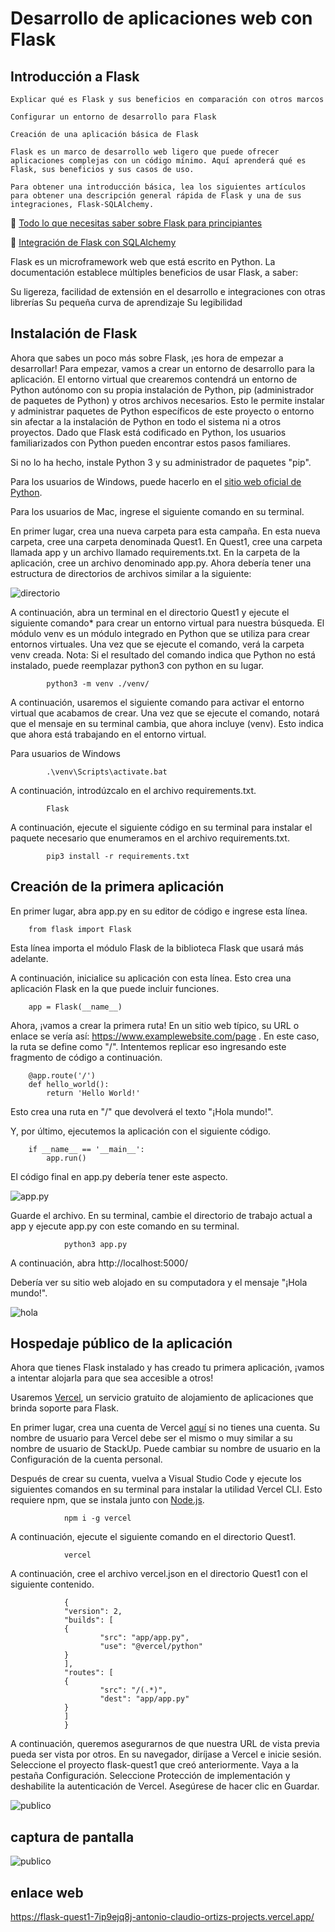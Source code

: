 
# Desarrollo de aplicaciones web con Flask

## Introducción a Flask

    Explicar qué es Flask y sus beneficios en comparación con otros marcos

    Configurar un entorno de desarrollo para Flask

    Creación de una aplicación básica de Flask

    Flask es un marco de desarrollo web ligero que puede ofrecer aplicaciones complejas con un código mínimo. Aquí aprenderá qué es Flask, sus beneficios y sus casos de uso.

    Para obtener una introducción básica, lea los siguientes artículos para obtener una descripción general rápida de Flask y una de sus integraciones, Flask-SQLAlchemy.

🔗 [Todo lo que necesitas saber sobre Flask para principiantes](https://www.mygreatlearning.com/blog/everything-you-need-to-know-about-flask-for-beginners/)

🔗 [Integración de Flask con SQLAlchemy](https://www.section.io/engineering-education/flask-database-integration-with-sqlalchemy/)

Flask es un microframework web que está escrito en Python. La documentación establece múltiples beneficios de usar Flask, a saber:

Su ligereza, facilidad de extensión en el desarrollo e integraciones con otras librerías
Su pequeña curva de aprendizaje
Su legibilidad

## Instalación de Flask

Ahora que sabes un poco más sobre Flask, ¡es hora de empezar a desarrollar! Para empezar, vamos a crear un entorno de desarrollo para la aplicación. El entorno virtual que crearemos contendrá un entorno de Python autónomo con su propia instalación de Python, pip (administrador de paquetes de Python) y otros archivos necesarios. Esto le permite instalar y administrar paquetes de Python específicos de este proyecto o entorno sin afectar a la instalación de Python en todo el sistema ni a otros proyectos. Dado que Flask está codificado en Python, los usuarios familiarizados con Python pueden encontrar estos pasos familiares.

Si no lo ha hecho, instale Python 3 y su administrador de paquetes "pip".

Para los usuarios de Windows, puede hacerlo en el [sitio web oficial de Python](https://www.python.org/downloads/).

Para los usuarios de Mac, ingrese el siguiente comando en su terminal.

En primer lugar, crea una nueva carpeta para esta campaña. En esta nueva carpeta, cree una carpeta denominada Quest1. En Quest1, cree una carpeta llamada app y un archivo llamado requirements.txt. En la carpeta de la aplicación, cree un archivo denominado app.py. Ahora debería tener una estructura de directorios de archivos similar a la siguiente:

![directorio](imagen\flask1.png)

A continuación, abra un terminal en el directorio Quest1 y ejecute el siguiente comando* para crear un entorno virtual para nuestra búsqueda. El módulo venv es un módulo integrado en Python que se utiliza para crear entornos virtuales. Una vez que se ejecute el comando, verá la carpeta venv creada. Nota: Si el resultado del comando indica que Python no está instalado, puede reemplazar python3 con python en su lugar.

            python3 -m venv ./venv/

A continuación, usaremos el siguiente comando para activar el entorno virtual que acabamos de crear. Una vez que se ejecute el comando, notará que el mensaje en su terminal cambia, que ahora incluye (venv). Esto indica que ahora está trabajando en el entorno virtual.

Para usuarios de Windows

            .\venv\Scripts\activate.bat

A continuación, introdúzcalo en el archivo requirements.txt.

            Flask

A continuación, ejecute el siguiente código en su terminal para instalar el paquete necesario que enumeramos en el archivo requirements.txt.

            pip3 install -r requirements.txt

## Creación de la primera aplicación

En primer lugar, abra app.py en su editor de código e ingrese esta línea.

        from flask import Flask

Esta línea importa el módulo Flask de la biblioteca Flask que usará más adelante.

A continuación, inicialice su aplicación con esta línea. Esto crea una aplicación Flask en la que puede incluir funciones.

        app = Flask(__name__)

Ahora, ¡vamos a crear la primera ruta! En un sitio web típico, su URL o enlace se vería así: https://www.examplewebsite.com/page . En este caso, la ruta se define como "/". Intentemos replicar eso ingresando este fragmento de código a continuación.

        @app.route('/')
        def hello_world():
            return 'Hello World!'

Esto crea una ruta en "/" que devolverá el texto "¡Hola mundo!".

Y, por último, ejecutemos la aplicación con el siguiente código.

        if __name__ == '__main__':
            app.run()

El código final en app.py debería tener este aspecto.

![app.py](imagen\flask2.png)

Guarde el archivo. En su terminal, cambie el directorio de trabajo actual a app y ejecute app.py con este comando en su terminal.

                python3 app.py

A continuación, abra http://localhost:5000/

Debería ver su sitio web alojado en su computadora y el mensaje "¡Hola mundo!".

![hola ](imagen\flask3.jfif)

## Hospedaje público de la aplicación

Ahora que tienes Flask instalado y has creado tu primera aplicación, ¡vamos a intentar alojarla para que sea accesible a otros!

Usaremos [Vercel](https://vercel.com/), un servicio gratuito de alojamiento de aplicaciones que brinda soporte para Flask.

En primer lugar, crea una cuenta de Vercel [aquí](https://vercel.com/login) si no tienes una cuenta. Su nombre de usuario para Vercel debe ser el mismo o muy similar a su nombre de usuario de StackUp. Puede cambiar su nombre de usuario en la Configuración de la cuenta personal.

Después de crear su cuenta, vuelva a Visual Studio Code y ejecute los siguientes comandos en su terminal para instalar la utilidad Vercel CLI. Esto requiere npm, que se instala junto con [Node.js](https://docs.npmjs.com/downloading-and-installing-node-js-and-npm).

                npm i -g vercel

A continuación, ejecute el siguiente comando en el directorio Quest1.

                vercel

A continuación, cree el archivo vercel.json en el directorio Quest1 con el siguiente contenido.

                {
                "version": 2,
                "builds": [
                {
                        "src": "app/app.py",
                        "use": "@vercel/python"
                }
                ],
                "routes": [
                {
                        "src": "/(.*)",
                        "dest": "app/app.py"
                }
                ]
                }


A continuación, queremos asegurarnos de que nuestra URL de vista previa pueda ser vista por otros. En su navegador, diríjase a Vercel e inicie sesión. Seleccione el proyecto flask-quest1 que creó anteriormente. Vaya a la pestaña Configuración. Seleccione Protección de implementación y deshabilite la autenticación de Vercel. Asegúrese de hacer clic en Guardar.

![publico](imagen\flask4.jfif)

## captura de pantalla

![publico](imagen\flask5.png)

## enlace web

https://flask-quest1-7ip9ejq8j-antonio-claudio-ortizs-projects.vercel.app/


